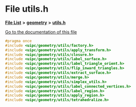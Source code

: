 

# File utils.h

[**File List**](files.md) **>** [**geometry**](dir_04894967a28d068f10a69f6e8a07a2cb.md) **>** [**utils.h**](utils_8h.md)

[Go to the documentation of this file](utils_8h.md)


```C++
#pragma once
#include <uipc/geometry/utils/factory.h>
#include <uipc/geometry/utils/apply_transform.h>
#include <uipc/geometry/utils/closure.h>
#include <uipc/geometry/utils/label_surface.h>
#include <uipc/geometry/utils/label_triangle_orient.h>
#include <uipc/geometry/utils/flip_inward_triangles.h>
#include <uipc/geometry/utils/extract_surface.h>
#include <uipc/geometry/utils/merge.h>
#include <uipc/geometry/utils/simplex_utils.h>
#include <uipc/geometry/utils/label_connected_vertices.h>
#include <uipc/geometry/utils/label_region.h>
#include <uipc/geometry/utils/apply_region.h>
#include <uipc/geometry/utils/tetrahedralize.h>
```


